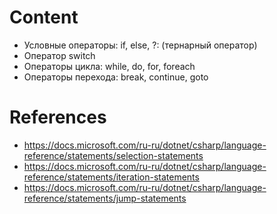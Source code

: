 # Сontent

- Условные операторы: if, else, ?: (тернарный оператор)
- Оператор switch
- Операторы цикла: while, do, for, foreach 
- Операторы перехода: break, continue, goto

# References

- https://docs.microsoft.com/ru-ru/dotnet/csharp/language-reference/statements/selection-statements
- https://docs.microsoft.com/ru-ru/dotnet/csharp/language-reference/statements/iteration-statements
- https://docs.microsoft.com/ru-ru/dotnet/csharp/language-reference/statements/jump-statements
